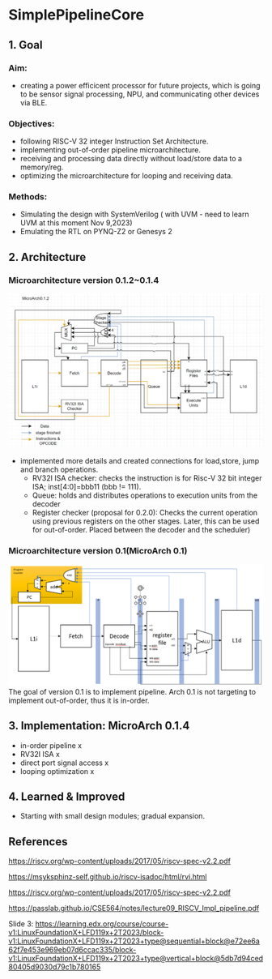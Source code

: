 # SimplePipelineCore


## 1. Goal

### Aim: 

* creating a power efficicent processor for future projects, which is going to be sensor signal processing, NPU, and communicating other devices via BLE.

### Objectives: 

* following RISC-V 32 integer Instruction Set Architecture.
* implementing out-of-order pipeline microarchitecture.
* receiving and processing data directly without load/store data to a memory/reg.
* optimizing the microarchitecture for looping and receiving data.

### Methods:

* Simulating the design with SystemVerilog ( with UVM - need to learn UVM at this moment Nov 9,2023)
* Emulating the RTL  on PYNQ-Z2 or Genesys 2

## 2. Architecture


### Microarchitecture version 0.1.2~0.1.4

![image](https://github.com/Enanter/SimplePipelineCore/blob/main/Architecture_Diagram/Oct_11_2023_MicroArch0_1_2.png)

* implemented more details and created connections for load,store, jump and branch operations.
  * RV32I ISA checker: checks the instruction is for Risc-V 32 bit integer ISA; inst[4:0]=bbb11 (bbb != 111).
  * Queue: holds and distributes operations to execution units from the decoder
  * Register checker (proposal for 0.2.0): Checks the current operation using previous registers on the other stages. Later, this can be used for out-of-order. Placed between the decoder and the scheduler)

### Microarchitecture version 0.1(MicroArch 0.1) 

![image](https://github.com/Enanter/SimplePipelineCore/blob/main/Architecture_Diagram/Oct_3_2023_FDEWDiagram.png)
The goal of version 0.1 is to implement pipeline. Arch 0.1 is not targeting to implement out-of-order, thus it is in-order.

## 3. Implementation: MicroArch 0.1.4

* in-order pipeline            x
* RV32I ISA                    x
* direct port signal access    x
* looping optimization         x

## 4. Learned & Improved

* Starting with small design modules; gradual expansion.


## References
https://riscv.org/wp-content/uploads/2017/05/riscv-spec-v2.2.pdf

https://msyksphinz-self.github.io/riscv-isadoc/html/rvi.html

https://riscv.org/wp-content/uploads/2017/05/riscv-spec-v2.2.pdf

https://passlab.github.io/CSE564/notes/lecture09_RISCV_Impl_pipeline.pdf

Slide 3: https://learning.edx.org/course/course-v1:LinuxFoundationX+LFD119x+2T2023/block-v1:LinuxFoundationX+LFD119x+2T2023+type@sequential+block@e72ee6a62f7e453e969eb07d6ccac335/block-v1:LinuxFoundationX+LFD119x+2T2023+type@vertical+block@5db7d94ced80405d9030d79c1b780165

